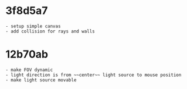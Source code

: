# 3f8d5a7
    - setup simple canvas
    - add collision for rays and walls

# 12b70ab
    - make FOV dynamic
    - light direction is from ~~center~~ light source to mouse position
    - make light source movable